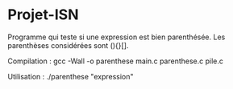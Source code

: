 # Projet-ISN
Programme qui teste si une expression est bien parenthésée. Les parenthèses considérées sont (){}[].

Compilation :
gcc -Wall -o parenthese main.c parenthese.c pile.c

Utilisation :
./parenthese "expression"
